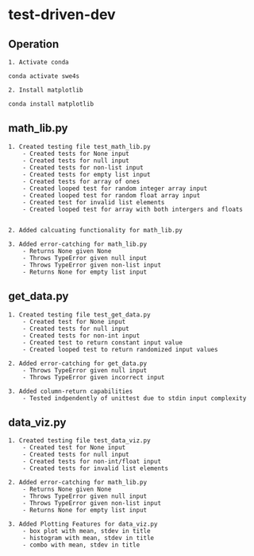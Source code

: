 # test-driven-dev

## Operation

    1. Activate conda

```
conda activate swe4s
```
    2. Install matplotlib

```
conda install matplotlib
```

## math_lib.py

    1. Created testing file test_math_lib.py
        - Created tests for None input
        - Created tests for null input
        - Created tests for non-list input
        - Created tests for empty list input
        - Created tests for array of ones
        - Created looped test for random integer array input
        - Created looped test for random float array input
        - Created test for invalid list elements
        - Created looped test for array with both intergers and floats


    2. Added calcuating functionality for math_lib.py
    
    3. Added error-catching for math_lib.py
        - Returns None given None
        - Throws TypeError given null input
        - Throws TypeError given non-list input
        - Returns None for empty list input

## get_data.py

    1. Created testing file test_get_data.py
        - Created test for None input
        - Created tests for null input
        - Created tests for non-int input
        - Created test to return constant input value
        - Created looped test to return randomized input values
    
    2. Added error-catching for get_data.py
        - Throws TypeError given null input
        - Throws TypeError given incorrect input
    
    3. Added column-return capabilities
        - Tested indpendently of unittest due to stdin input complexity

## data_viz.py

    1. Created testing file test_data_viz.py
        - Created test for None input
        - Created tests for null input
        - Created tests for non-int/float input
        - Created tests for invalid list elements

    2. Added error-catching for math_lib.py
        - Returns None given None
        - Throws TypeError given null input
        - Throws TypeError given non-list input
        - Returns None for empty list input

    3. Added Plotting Features for data_viz.py
        - box plot with mean, stdev in title
        - histogram with mean, stdev in title
        - combo with mean, stdev in title